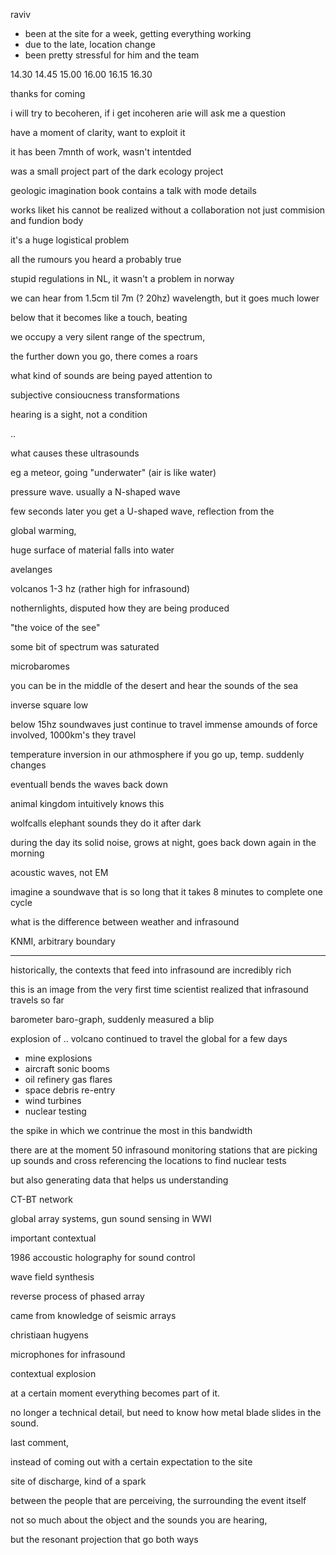 raviv

- been at the site for a week, getting everything working
- due to the late, location change
- been pretty stressful for him and the team

14.30 14.45 15.00
16.00 16.15 16.30


thanks for coming

i will try to becoheren, if i get incoheren arie will ask me a question

have a moment of clarity, want to exploit it

it has been 7mnth of work, wasn't intentded

was a small project part of the dark ecology project

geologic imagination book contains a talk with mode details

works liket his cannot be realized without a collaboration
not just commision and fundion body

it's a huge logistical problem

all the rumours you heard a probably true

stupid regulations in NL, it wasn't a problem in norway

we can hear from 1.5cm til 7m (? 20hz) wavelength, but it goes much lower

below that it becomes like a touch, beating

we occupy a very silent range of the spectrum, 

the further down you go, there comes a roars

what kind of sounds are being payed attention to

subjective consioucness transformations

hearing is a sight, not a condition

..

what causes these ultrasounds

eg a meteor, going "underwater" (air is like water)

pressure wave. usually a N-shaped wave

few seconds later you get a U-shaped wave, reflection from the 

global warming, 

huge surface of material falls into water

avelanges

volcanos 1-3 hz (rather high for infrasound)

nothernlights, disputed how they are being produced

"the voice of the see"

some bit of spectrum was saturated

microbaromes

you can be in the middle of the desert and hear the sounds of the sea

inverse square low

below 15hz soundwaves just continue to travel
immense amounds of force involved, 1000km's they travel

temperature inversion in our athmosphere
if you go up, temp. suddenly changes

eventuall bends the waves back down

animal kingdom intuitively knows this

wolfcalls elephant sounds
they do it after dark

during the day its solid noise, grows at night, goes back down again in the morning

acoustic waves, not EM

imagine a soundwave that is so long that it takes 8 minutes to complete
one cycle

what is the difference between weather and infrasound

KNMI, arbitrary boundary


---

historically, the contexts that feed into infrasound are incredibly
rich

this is an image from the very first time scientist realized that
infrasound travels so far

barometer baro-graph, suddenly measured a blip

explosion of .. volcano continued to travel the global for a few days

- mine explosions
- aircraft sonic booms
- oil refinery gas flares
- space debris re-entry
- wind turbines
- nuclear testing

the spike in which we contrinue the most in this bandwidth

there are at the moment 50 infrasound monitoring stations that are
picking up sounds and cross referencing the locations to find
nuclear tests

but also generating data that helps us understanding

CT-BT network

global array systems, gun sound sensing in WWI

important contextual

1986 accoustic holography for sound control

wave field synthesis

reverse process of phased array

came from knowledge of seismic arrays

christiaan hugyens

microphones for infrasound

contextual explosion

at a certain moment everything becomes part of it.

no longer a technical detail, but need to know how metal blade slides in
the sound.

last comment,

instead of coming out with a certain expectation to the site

site of discharge, kind of a spark

between the people that are perceiving,
the surrounding
the event itself

not so much about the object and the sounds you are hearing,

but the resonant projection that go both ways

